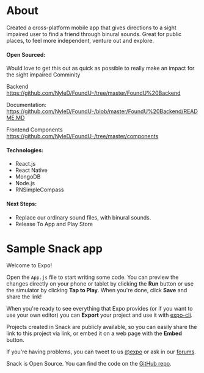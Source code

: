 
# About
Created a cross-platform mobile app that gives directions to a sight impaired user to find a friend through binural sounds. Great for public places, to feel more independent, venture out and explore.

#### Open Sourced: 
Would love to get this out as quick as possible to really make an impact for the sight impaired Comminity

Backend
https://github.com/NyleD/FoundU-/tree/master/FoundU%20Backend

Documentation: https://github.com/NyleD/FoundU-/blob/master/FoundU%20Backend/README.MD

Frontend Components
https://github.com/NyleD/FoundU-/tree/master/components

#### Technologies: 
- React.js
- React Native
- MongoDB
- Node.js
- RNSimpleCompass

#### Next Steps:
- Replace our ordinary sound files, with binural sounds. 
- Release To App and Play Store


# Sample Snack app

Welcome to Expo!

Open the `App.js` file to start writing some code. You can preview the changes directly on your phone or tablet by clicking the **Run** button or use the simulator by clicking **Tap to Play**. When you're done, click **Save** and share the link!

When you're ready to see everything that Expo provides (or if you want to use your own editor) you can **Export** your project and use it with [expo-cli](https://docs.expo.io/versions/latest/introduction/installation.html).

Projects created in Snack are publicly available, so you can easily share the link to this project via link, or embed it on a web page with the **Embed** button.

If you're having problems, you can tweet to us [@expo](https://twitter.com/expo) or ask in our [forums](https://forums.expo.io).

Snack is Open Source. You can find the code on the [GitHub repo](https://github.com/expo/snack-web).
